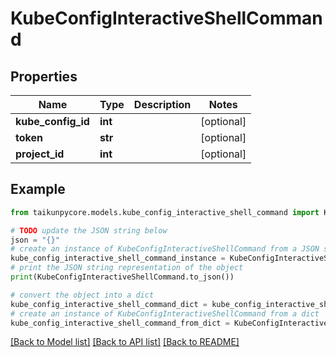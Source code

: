 # KubeConfigInteractiveShellCommand


## Properties

Name | Type | Description | Notes
------------ | ------------- | ------------- | -------------
**kube_config_id** | **int** |  | [optional] 
**token** | **str** |  | [optional] 
**project_id** | **int** |  | [optional] 

## Example

```python
from taikunpycore.models.kube_config_interactive_shell_command import KubeConfigInteractiveShellCommand

# TODO update the JSON string below
json = "{}"
# create an instance of KubeConfigInteractiveShellCommand from a JSON string
kube_config_interactive_shell_command_instance = KubeConfigInteractiveShellCommand.from_json(json)
# print the JSON string representation of the object
print(KubeConfigInteractiveShellCommand.to_json())

# convert the object into a dict
kube_config_interactive_shell_command_dict = kube_config_interactive_shell_command_instance.to_dict()
# create an instance of KubeConfigInteractiveShellCommand from a dict
kube_config_interactive_shell_command_from_dict = KubeConfigInteractiveShellCommand.from_dict(kube_config_interactive_shell_command_dict)
```
[[Back to Model list]](../README.md#documentation-for-models) [[Back to API list]](../README.md#documentation-for-api-endpoints) [[Back to README]](../README.md)


